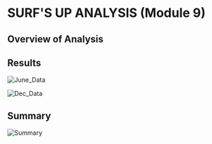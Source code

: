 # SURF'S UP ANALYSIS (Module 9)

## Overview of Analysis


## Results
![June_Data](https://user-images.githubusercontent.com/88443672/137642736-86d4b62b-ffe3-4865-8739-603bedc13c47.png)

![Dec_Data](https://user-images.githubusercontent.com/88443672/137642739-32f9be3f-139c-424d-b4ad-f583505bbee7.png)

## Summary
![Summary](https://user-images.githubusercontent.com/88443672/137643163-8c27c4d5-86be-4385-9060-d122e331e3e5.png)

